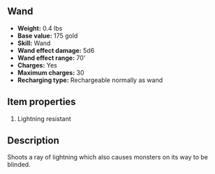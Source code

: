 ## Wand
- **Weight:** 0.4 lbs
- **Base value:** 175 gold
- **Skill:** Wand
- **Wand effect damage:** 5d6
- **Wand effect range:** 70'
- **Charges:** Yes
- **Maximum charges:** 30
- **Recharging type:** Rechargeable normally as wand

## Item properties

1. Lightning resistant

## Description

Shoots a ray of lightning which also causes monsters on its way to be blinded.
